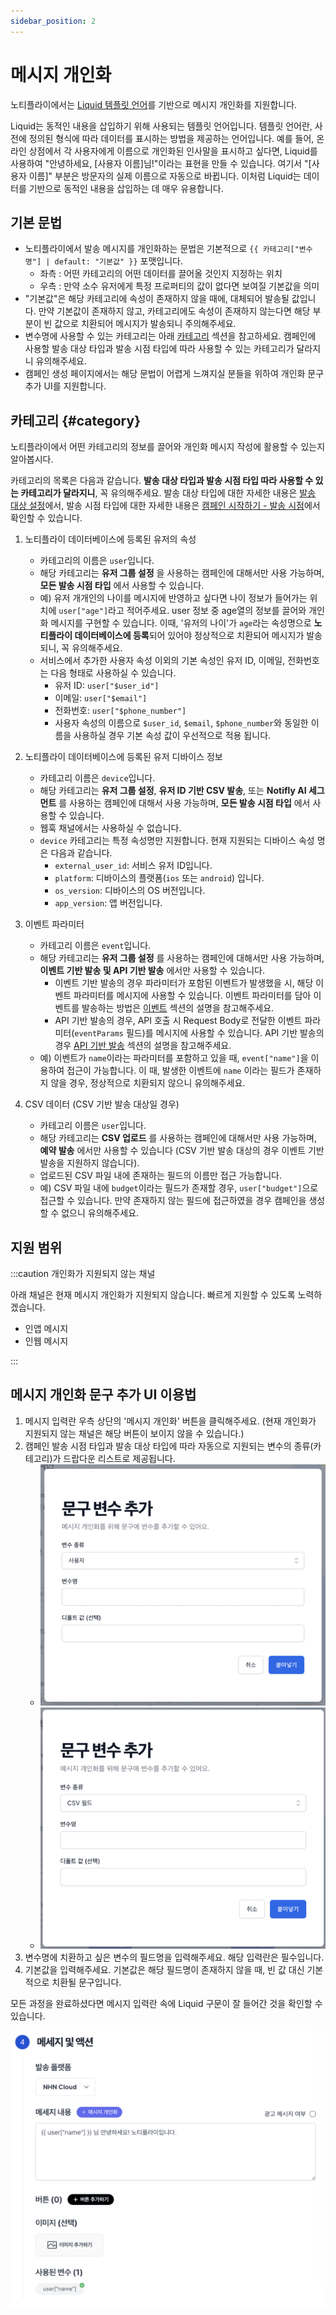 ```yaml
---
sidebar_position: 2
---
```


# 메시지 개인화

노티플라이에서는 [Liquid 템플릿 언어](https://liquidjs.com/tutorials/intro-to-liquid.html)를 기반으로 메시지 개인화를 지원합니다.

Liquid는 동적인 내용을 삽입하기 위해 사용되는 템플릿 언어입니다. 템플릿 언어란, 사전에 정의된 형식에 따라 데이터를 표시하는 방법을 제공하는 언어입니다.
예를 들어, 온라인 상점에서 각 사용자에게 이름으로 개인화된 인사말을 표시하고 싶다면, Liquid를 사용하여 "안녕하세요, [사용자 이름]님!"이라는 표현을 만들 수 있습니다. 여기서 "[사용자 이름]" 부분은 방문자의 실제 이름으로 자동으로 바뀝니다. 이처럼 Liquid는 데이터를 기반으로 동적인 내용을 삽입하는 데 매우 유용합니다.

## 기본 문법

- 노티플라이에서 발송 메시지를 개인화하는 문법은 기본적으로 `{{ 카테고리["변수명"] | default: "기본값" }}` 포맷입니다.
  - 좌측 : 어떤 카테고리의 어떤 데이터를 끌어올 것인지 지정하는 위치
  - 우측 : 만약 소수 유저에게 특정 프로퍼티의 값이 없다면 보여질 기본값을 의미
- "기본값"은 해당 카테고리에 속성이 존재하지 않을 때에, 대체되어 발송될 값입니다. 만약 기본값이 존재하지 않고, 카테고리에도 속성이 존재하지 않는다면 해당 부분이 빈 값으로 치환되어 메시지가 발송되니 주의해주세요.
- 변수명에 사용할 수 있는 카테고리는 아래 [카테고리](#category) 섹션을 참고하세요. 캠페인에 사용할 발송 대상 타입과 발송 시점 타입에 따라 사용할 수 있는 카테고리가 달라지니 유의해주세요.
- 캠페인 생성 페이지에서는 해당 문법이 어렵게 느껴지실 분들을 위하여 개인화 문구 추가 UI를 지원합니다.

## 카테고리 {#category}

노티플라이에서 어떤 카테고리의 정보를 끌어와 개인화 메시지 작성에 활용할 수 있는지 알아봅시다.

카테고리의 목록은 다음과 같습니다. **발송 대상 타입과 발송 시점 타입 따라 사용할 수 있는 카테고리가 달라지니**, 꼭 유의해주세요. 발송 대상 타입에 대한 자세한 내용은 [발송 대상 설정](/ko/user-guide/campaigns/campaign-segments/segment)에서, 발송 시점 타입에 대한 자세한 내용은 [캠페인 시작하기 - 발송 시점](/ko/user-guide/campaigns/basic#발송-시점)에서 확인할 수 있습니다.

1. 노티플라이 데이터베이스에 등록된 유저의 속성

   - 카테고리의 이름은 `user`입니다.
   - 해당 카테고리는 **유저 그룹 설정** 을 사용하는 캠페인에 대해서만 사용 가능하며, **모든 발송 시점 타입** 에서 사용할 수 있습니다.
   - 예) 유저 개개인의 나이를 메시지에 반영하고 싶다면 나이 정보가 들어가는 위치에 `user["age"]`라고 적어주세요. user 정보 중 age열의 정보를 끌어와 개인화 메시지를 구현할 수 있습니다. 이때, '유저의 나이'가 `age`라는 속성명으로 **노티플라이 데이터베이스에 등록**되어 있어야 정상적으로 치환되어 메시지가 발송되니, 꼭 유의해주세요.
   - 서비스에서 추가한 사용자 속성 이외의 기본 속성인 유저 ID, 이메일, 전화번호는 다음 형태로 사용하실 수 있습니다.
     - 유저 ID: `user["$user_id"]`
     - 이메일: `user["$email"]`
     - 전화번호: `user["$phone_number"]`
     - 사용자 속성의 이름으로 `$user_id`, `$email`, `$phone_number`와 동일한 이름을 사용하실 경우 기본 속성 값이 우선적으로 적용 됩니다.

2. 노티플라이 데이터베이스에 등록된 유저 디바이스 정보

   - 카테고리 이름은 `device`입니다.
   - 해당 카테고리는 **유저 그룹 설정**, **유저 ID 기반 CSV 발송**, 또는 **Notifly AI 세그먼트** 를 사용하는 캠페인에 대해서 사용 가능하며, **모든 발송 시점 타입** 에서 사용할 수 있습니다.
   - 웹훅 채널에서는 사용하실 수 없습니다.
   - `device` 카테고리는 특정 속성명만 지원합니다. 현재 지원되는 디바이스 속성 명은 다음과 같습니다.
     - `external_user_id`: 서비스 유저 ID입니다.
     - `platform`: 디바이스의 플랫폼(`ios` 또는 `android`) 입니다.
     - `os_version`: 디바이스의 OS 버전입니다.
     - `app_version`: 앱 버전입니다.

3. 이벤트 파라미터

   - 카테고리 이름은 `event`입니다.
   - 해당 카테고리는 **유저 그룹 설정** 를 사용하는 캠페인에 대해서만 사용 가능하며, **이벤트 기반 발송 및 API 기반 발송** 에서만 사용할 수 있습니다.
     - 이벤트 기반 발송의 경우 파라미터가 포함된 이벤트가 발생했을 시, 해당 이벤트 파라미터를 메시지에 사용할 수 있습니다. 이벤트 파라미터를 담아 이벤트를 발송하는 방법은 [이벤트](/ko/user-guide/campaigns/basic#이벤트-기반-발송) 섹션의 설명을 참고해주세요.
     - API 기반 발송의 경우, API 호출 시 Request Body로 전달한 이벤트 파라미터(`eventParams` 필드)를 메시지에 사용할 수 있습니다. API 기반 발송의 경우 [API 기반 발송](/ko/user-guide/campaigns/basic#api-기반-발송) 섹션의 설명을 참고해주세요.
   - 예) 이벤트가 `name`이라는 파라미터를 포함하고 있을 때, `event["name"]`을 이용하여 접근이 가능합니다. 이 때, 발생한 이벤트에 `name` 이라는 필드가 존재하지 않을 경우, 정상적으로 치환되지 않으니 유의해주세요.

4. CSV 데이터 (CSV 기반 발송 대상일 경우)
   - 카테고리 이름은 `user`입니다.
   - 해당 카테고리는 **CSV 업로드** 를 사용하는 캠페인에 대해서만 사용 가능하며, **예약 발송** 에서만 사용할 수 있습니다 (CSV 기반 발송 대상의 경우 이벤트 기반 발송을 지원하지 않습니다).
   - 업로드된 CSV 파일 내에 존재하는 필드의 이름만 접근 가능합니다.
   - 예) CSV 파일 내에 `budget`이라는 필드가 존재할 경우, `user["budget"]`으로 접근할 수 있습니다. 만약 존재하지 않는 필드에 접근하였을 경우 캠페인을 생성할 수 없으니 유의해주세요.

## 지원 범위

:::caution 개인화가 지원되지 않는 채널

아래 채널은 현재 메시지 개인화가 지원되지 않습니다. 빠르게 지원할 수 있도록 노력하겠습니다.

- 인앱 메시지
- 인웹 메시지

:::

## 메시지 개인화 문구 추가 UI 이용법

1. 메시지 입력란 우측 상단의 '메시지 개인화' 버튼을 클릭해주세요. (현재 개인화가 지원되지 않는 채널은 해당 버튼이 보이지 않을 수 있습니다.)
2. 캠페인 발송 시점 타입과 발송 대상 타입에 따라 자동으로 지원되는 변수의 종류(카테고리)가 드랍다운 리스트로 제공됩니다.
   - ![Message Personalization UI - Build Segment](./img/message_personalization_ui_build_segment.png)
   - ![Message Personalization UI - CSV Upload Segment](./img/message_personalization_ui_csv.png)
3. 변수명에 치환하고 싶은 변수의 필드명을 입력해주세요. 해당 입력란은 필수입니다.
4. 기본값을 입력해주세요. 기본값은 해당 필드명이 존재하지 않을 때, 빈 값 대신 기본적으로 치환될 문구입니다.

모든 과정을 완료하셨다면 메시지 입력란 속에 Liquid 구문이 잘 들어간 것을 확인할 수 있습니다.

![Message Personalization UI - Result](./img/message_personalization_result.png)
